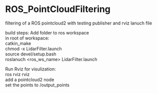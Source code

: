 # ROS_PointCloudFiltering
filtering of a ROS pointcloud2 with testing publisher and rviz lanuch file

build steps:
Add folder to ros workspace  
in root of workspace:  
  catkin_make  
  chmod -x LidarFilter.launch  
  source devel/setup.bash  
  roslanuch <ros_ws_name> LidarFilter.launch  

Run Rviz for visulization:  
  ros rviz rviz   
  add a pointcloud2 node  
  set the points to /output_points  

